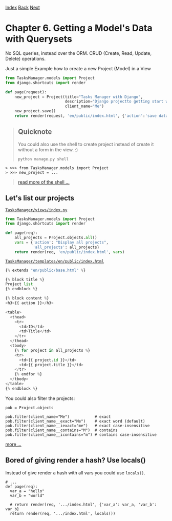 [Index](README.md)
[Back](005-notes.md)
[Next](#)

# Chapter 6. Getting a Model's Data with Querysets

No SQL queries, instead over the ORM.
CRUD (Create, Read, Update, Delete) operations.

Just a simple Example how to create a new
Project (Model) in a View

```Python
from TasksManager.models import Project
from django.shortcuts import render

def page(request):
    new_project = Project(title="Tasks Manager with Django",
                          description="Django projectto getting start with Django easily.",
                          client_name="Me")
    new_project.save()
    return render(request, 'en/public/index.html', {'action':'save datas of model'})
```

> ## Quicknote
>
> You could also use the shell to create project instead of
> create it without a form in the view. :)
>
> `python manage.py shell`
>
```
> >>> from TasksManager.models import Project
> >>> new_project = ...
```
>
> [read more of the shell ...](005-notes.md)

## Let's list our projects

[`TasksManager/views/index.py`](TasksManager/views/index.py)
```Python
from TasksManager.models import Project
from django.shortcuts import render

def page(req):
    all_projects = Project.objects.all()
    vars = {'action': "Display all projects",
            'all_projects': all_projects}
    return render(req, 'en/public/index.html', vars)
```

[`TasksManager/templates/en/public/index.html`](TasksManager/templates/en/public/index.html)
```Python
{% extends "en/public/base.html" %}

{% block title %}
Project list
{% endblock %}

{% block content %}
<h3>{{ action }}</h3>

<table>
  <thead>
    <tr>
      <td>ID</td>
      <td>Title</td>
    </tr>
  </thead>
  <tbody>
    {% for project in all_projects %}
    <tr>
      <td>{{ project.id }}</td>
      <td>{{ project.title }}</td>
    </tr>
    {% endfor %}
  </tbody>
</table>
{% endblock %}
```

You could also filter the projects:

```Python3
pob = Project.objects

pob.filter(client_name="Me")           # exact
pob.filter(client_name__exact="Me")    # exact word (default)
pob.filter(client_name__iexact="me")   # exact case-insensitive
pob.filter(client_name__contains="M")  # contains
pob.filter(client_name__icontains="m") # contains case-insensitive
```
[more ...](https://docs.djangoproject.com/en/1.10/topics/db/queries/#retrieving-specific-objects-with-filters)

## Bored of giving render a hash? Use locals()

Instead of give render a hash with all vars
you could use `locals()`.

```Python3
# ...
def page(req):
  var_a = "hello"
  var_b = "world"
  
  # return render(req, '.../index.html', {'var_a': var_a, 'var_b': var_b}
  return render(req, '.../index.html', locals())
```

